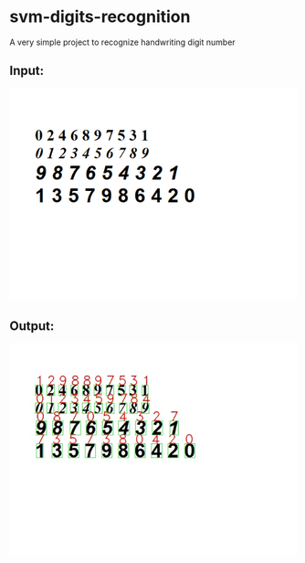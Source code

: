 # svm-digits-recognition
A very simple project to recognize handwriting digit number

## Input:
<img src="digit.png">

## Output:

<img src="output.jpg">
